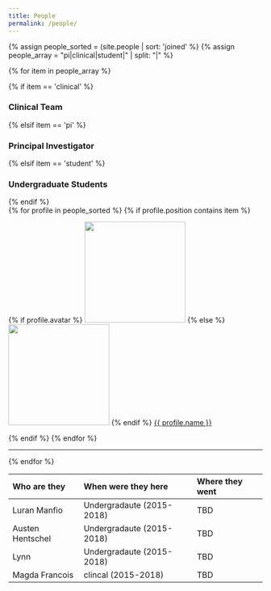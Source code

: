 ```yaml
---
title: People
permalink: /people/
---
```


{% assign people_sorted = (site.people | sort: 'joined' %}
{% assign people_array = "pi|clinical|student|" | split: "|" %}

{% for item in people_array %}

<div class="pos_header">
{% if item == 'clinical' %}
<h3>Clinical Team</h3>
 {% elsif item == 'pi' %}
<h3>Principal Investigator</h3>
 {% elsif item == 'student' %}
<h3>Undergraduate Students</h3>
{% endif %}
</div>

<div class="content list people">
  {% for profile in people_sorted %}
    {% if profile.position contains item %}
    <div class="list-item-people">
      <p class="list-post-title">
        {% if profile.avatar %}
        <a href="{{ site.baseurl }}{{ profile.url }}"><img width="200" src="{{site.baseurl}}/images/people/{{profile.avatar}}"></a>
        {% else %}
        <a href="{{ site.baseurl }}{{ profile.url }}"><img width="200" src="http://evansheline.com/wp-content/uploads/2011/02/facebook-Storm-Trooper.jpg"></a>
        {% endif %}
        <a class="name" href="{{ site.baseurl }}{{ profile.url }}">{{ profile.name }}</a>
      </p>
    </div>    
    {% endif %}
  {% endfor %}
</div>
<hr>
{% endfor %}


| Who are they  | When were they here | Where they went |
| :-------------- |:-------------| :-----------|
| Luran Manfio | Undergradaute (2015-2018) | TBD |
| Austen Hentschel | Undergradaute (2015-2018) | TBD |
| Lynn | Undergradaute (2015-2018) | TBD |
| Magda Francois | clincal (2015-2018) | TBD |